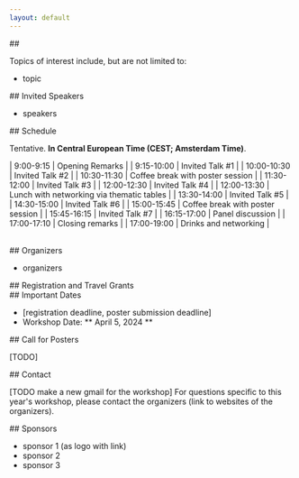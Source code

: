 ```yaml
---
layout: default
---
```


<div id="abstract" />
## 

Topics of interest include, but are not limited to:
* topic



<div id="invited_speakers" />
## Invited Speakers

*   speakers


<div id="schedule" />
## Schedule

Tentative. **In Central European Time (CEST; Amsterdam Time)**.

| 9:00-9:15  | Opening Remarks  |
| 9:15-10:00 | Invited Talk #1  |
| 10:00-10:30 | Invited Talk #2  |
| 10:30-11:30 | Coffee break with poster session |
| 11:30-12:00 | Invited Talk #3  |
| 12:00-12:30 | Invited Talk #4  |
| 12:00-13:30 | Lunch with networking via thematic tables |
| 13:30-14:00 | Invited Talk #5  |
| 14:30-15:00 | Invited Talk #6  |
| 15:00-15:45 | Coffee break with poster session  |
| 15:45-16:15 | Invited Talk #7  |
| 16:15-17:00 | Panel discussion  |
| 17:00-17:10 | Closing remarks  |
| 17:00-19:00 | Drinks and networking  |




<br />


<div id="organizers" />
## Organizers

*   organizers


<div id="registration" />
## Registration and Travel Grants




<div id="important_dates" />
## Important Dates

*   [registration deadline, poster submission deadline]
*   Workshop Date: ** April 5, 2024 **



<div id="submission_instructions" />
## Call for Posters

[TODO]








<div id="contact" />
## Contact

[TODO make a new gmail for the workshop]
For questions specific to this year's workshop, please contact the organizers (link to websites of the organizers).






<div id="Sponsors" />
## Sponsors

* sponsor 1 (as logo with link)
* sponsor 2
* sponsor 3





<!--
Text can be **bold**, _italic_, or ~~strikethrough~~.
![Octocat](https://github.githubassets.com/images/icons/emoji/octocat.png)
-->

